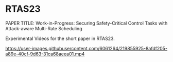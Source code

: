 # RTAS23
PAPER TITLE: Work-in-Progress: Securing Safety-Critical Control Tasks with Attack-aware Multi-Rate Scheduling

Experimental Videos for the short paper in RTAS23.


https://user-images.githubusercontent.com/6061264/219855925-8afdf205-a89e-40cf-9d63-31ca68aeea01.mp4

